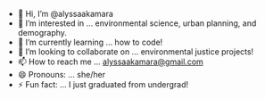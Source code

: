 - 👋 Hi, I’m @alyssaakamara
- 👀 I’m interested in ... environmental science, urban planning, and demography.
- 🌱 I’m currently learning ... how to code!
- 💞️ I’m looking to collaborate on ... environmental justice projects!
- 📫 How to reach me ... alyssaakamara@gmail.com
- 😄 Pronouns: ... she/her
- ⚡ Fun fact: ... I just graduated from undergrad!

<!---
alyssaakamara/alyssaakamara is a ✨ special ✨ repository because its `README.md` (this file) appears on your GitHub profile.
You can click the Preview link to take a look at your changes.
--->
